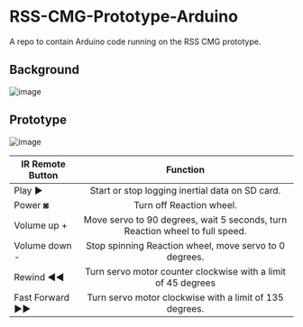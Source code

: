 # RSS-CMG-Prototype-Arduino
A repo to contain Arduino code running on the RSS CMG prototype.

## Background
![image](https://github.com/JasperGrant/RSS-CMG-Prototype-Arduino/assets/72110751/7358d0aa-2e65-402e-a229-1212ce01d80f)

## Prototype
![image](https://github.com/JasperGrant/RSS-CMG-Prototype-Arduino/assets/72110751/0ba9554a-22c9-4f5d-97a1-6b7b18c3e11f)



| IR Remote Button | Function |
| ------------- |:-------------:|
| Play          ►	  |Start or stop logging inertial data on SD card.|
| Power         ◙	  |Turn off Reaction wheel.|
| Volume up     +	  |Move servo to 90 degrees, wait 5 seconds, turn Reaction wheel to full speed.|
| Volume down   -	  |Stop spinning Reaction wheel, move servo to 0 degrees.|
| Rewind        ◄◄	|Turn servo motor counter clockwise with a limit of 45 degrees|
| Fast Forward  ►►	|Turn servo motor clockwise with a limit of 135 degrees.|
